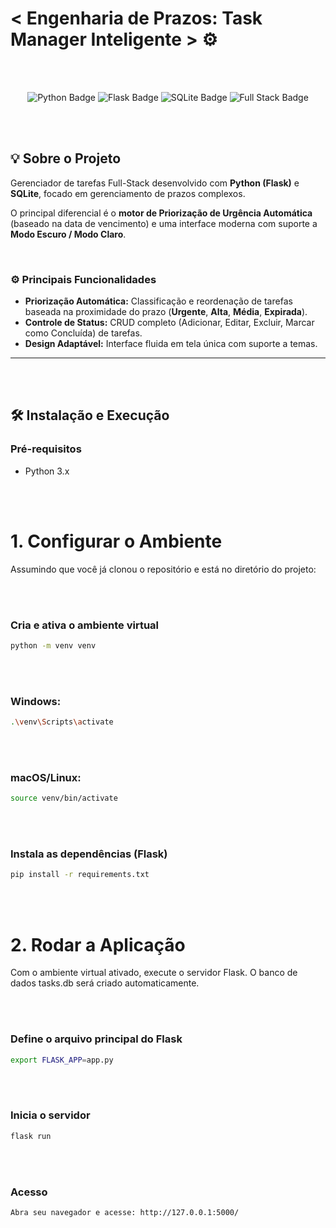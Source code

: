 # < Engenharia de Prazos: Task Manager Inteligente > ⚙️
<br/>

<br/>
<p align="center">
  <img src="https://img.shields.io/badge/Python-3776AB?style=for-the-badge&logo=python&logoColor=white" alt="Python Badge"/>
  <img src="https://img.shields.io/badge/Flask-000000?style=for-the-badge&logo=flask&logoColor=white" alt="Flask Badge"/>
  <img src="https://img.shields.io/badge/SQLite-07405E?style=for-the-badge&logo=sqlite&logoColor=white" alt="SQLite Badge"/>
  <img src="https://img.shields.io/badge/Full_Stack-FFC72C?style=for-the-badge" alt="Full Stack Badge"/>
</p>
<br/>

<br/>

## 💡 Sobre o Projeto

Gerenciador de tarefas Full-Stack desenvolvido com **Python (Flask)** e **SQLite**, focado em gerenciamento de prazos complexos.

O principal diferencial é o **motor de Priorização de Urgência Automática** (baseado na data de vencimento) e uma interface moderna com suporte a **Modo Escuro / Modo Claro**.
<br/>

<br/>

### ⚙️ Principais Funcionalidades

* **Priorização Automática:** Classificação e reordenação de tarefas baseada na proximidade do prazo (**Urgente**, **Alta**, **Média**, **Expirada**).
* **Controle de Status:** CRUD completo (Adicionar, Editar, Excluir, Marcar como Concluída) de tarefas.
* **Design Adaptável:** Interface fluida em tela única com suporte a temas.

---

<br/>

<br/>

## 🛠️ Instalação e Execução

### Pré-requisitos

* Python 3.x

<br/>

<br/>

# 1. Configurar o Ambiente

Assumindo que você já clonou o repositório e está no diretório do projeto:

<br/>

<br/>

### Cria e ativa o ambiente virtual
```bash
python -m venv venv
```
<br/>

<br/>

### Windows:
```bash
.\venv\Scripts\activate
```

<br/>

<br/>

### macOS/Linux:
```bash
source venv/bin/activate
```
<br/>

<br/>

### Instala as dependências (Flask)
```bash
pip install -r requirements.txt
```
<br/>

<br/>

# 2. Rodar a Aplicação
Com o ambiente virtual ativado, execute o servidor Flask. O banco de dados tasks.db será criado automaticamente.

<br/>

<br/>

### Define o arquivo principal do Flask
```bash
export FLASK_APP=app.py 
```

<br/>

<br/>

### Inicia o servidor
```bash
flask run
```
<br/>

<br/>

### Acesso
```bash
Abra seu navegador e acesse: http://127.0.0.1:5000/
